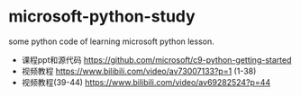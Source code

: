 # microsoft-python-study
some python code of learning microsoft python lesson.

- 课程ppt和源代码 https://github.com/microsoft/c9-python-getting-started
- 视频教程 https://www.bilibili.com/video/av73007133?p=1  (1-38)
- 视频教程(39-44) https://www.bilibili.com/video/av69282524?p=44
